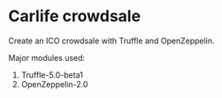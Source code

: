 # Carlife crowdsale

Create an ICO crowdsale with Truffle and OpenZeppelin.

Major modules used:

1.  Truffle-5.0-beta1
2.  OpenZeppelin-2.0
